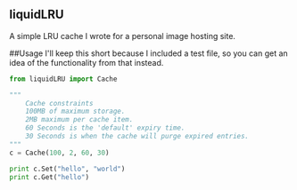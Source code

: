 ## liquidLRU
A simple LRU cache I wrote for a personal image hosting site.

##Usage
I'll keep this short because I included a test file, so you can get an idea of the functionality from that instead.

```python
from liquidLRU import Cache

"""
    Cache constraints
    100MB of maximum storage.
    2MB maximum per cache item.
    60 Seconds is the 'default' expiry time.
    30 Seconds is when the cache will purge expired entries.
"""
c = Cache(100, 2, 60, 30)

print c.Set("hello", "world")
print c.Get("hello")
```
